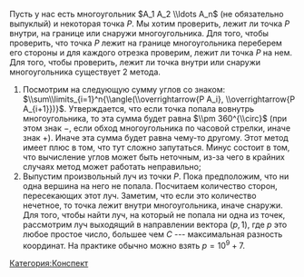 Пусть у нас есть многоугольник $A_1 A_2 \\ldots A_n$ (не обязательно
выпуклый) и некоторая точка $P$. Мы хотим проверить, лежит ли точка $P$
внутри, на границе или снаружи многоугольника. Для того, чтобы
проверить, что точка $P$ лежит на границе многоугольника
переберем его стороны и для каждого отрезка проверим, лежит ли
точка $P$ на нем. Для того, чтобы проверить, лежит ли точка внутри
или снаружи многоугольника существует $2$ метода.

1.  Посмотрим на следующую сумму углов со знаком:
    $\\sum\\limits_{i=1}^n{\\angle(\\overrightarrow{P A_i},
    \\overrightarrow{P A_{i+1}})}$. Утверждается, что если точка попала
    вовнутрь многоугольника, то эта сумма будет равна $\\pm
    360^{\\circ}$ (при этом знак $-$, если обход многоугольника по
    часовой стрелки, иначе знак $+$). Иначе эта сумма будет равна
    чему-то другому. Этот метод имеет плюс в том, что тут сложно
    запутаться. Минус состоит в том, что вычисление углов может
    быть неточным, из-за чего в крайних случаях метод может работать
    неправильно;
2.  Выпустим произвольный луч из точки $P$. Пока предположим, что ни
    одна вершина на него не попала. Посчитаем количество сторон,
    пересекающих этот луч. Заметим, что если это количество
    нечетное, то точка лежит внутри многоугольника, иначе
    снаружи. Для того, чтобы найти луч, на который не попала ни
    одна из точек, рассмотрим луч выходящий в направлении вектора $(p,
    1)$, где $p$ это любое простое число, большее чем $C$ ---
    максимальная разность координат. На практике обычно можно
    взять $p = 10^9 + 7$.

[Категория:Конспект](Категория:Конспект "wikilink")